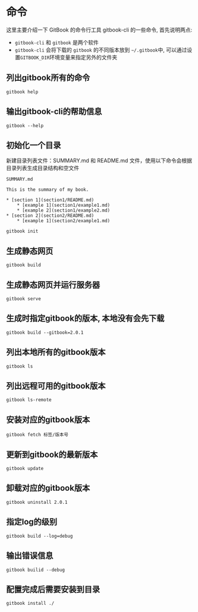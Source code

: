# 命令

这里主要介绍一下 GitBook 的命令行工具 gitbook-cli 的一些命令, 首先说明两点:

* `gitbook-cli` 和 `gitbook` 是两个软件
* `gitbook-cli` 会将下载的 `gitbook` 的不同版本放到 `~/.gitbook`中, 可以通过设置`GITBOOK_DIR`环境变量来指定另外的文件夹

## 列出gitbook所有的命令
```
gitbook help
```

## 输出gitbook-cli的帮助信息
```
gitbook --help
```

## 初始化一个目录
新建目录列表文件：SUMMARY.md  和 README.md 文件，使用以下命令会根据 目录列表生成目录结构和空文件
```vim
SUMMARY.md

This is the summary of my book.

* [section 1](section1/README.md)
    * [example 1](section1/example1.md)
    * [example 2](section1/example2.md)
* [section 2](section2/README.md)
    * [example 1](section2/example1.md)

gitbook init
```

## 生成静态网页
```
gitbook build
```

## 生成静态网页并运行服务器
```
gitbook serve
```

## 生成时指定gitbook的版本, 本地没有会先下载
```
gitbook build --gitbook=2.0.1
```

## 列出本地所有的gitbook版本
```
gitbook ls
```

## 列出远程可用的gitbook版本
```
gitbook ls-remote
```

## 安装对应的gitbook版本
```
gitbook fetch 标签/版本号
```

## 更新到gitbook的最新版本
```
gitbook update
```

## 卸载对应的gitbook版本
```
gitbook uninstall 2.0.1
```

## 指定log的级别
```
gitbook build --log=debug
```

## 输出错误信息
```
gitbook builid --debug
```

## 配置完成后需要安装到目录
```
gitbook install ./
```